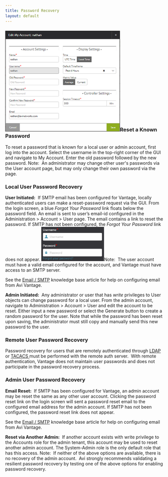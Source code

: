 ```yaml
---
title: Password Recovery
layout: default
---
```

### <a href="img/MyAccount.png"><img src="img/MyAccount.png" alt="MyAccount" width="366" height="321"></a>Reset a Known Password

To reset a password that is known for a local user or admin account, first log into the account. Select the username in the top-right corner of the GUI and navigate to My Account. Enter the old password followed by the new password.
Note:  An administrator may change other user's passwords via the User account page, but may only change their own password via the page.

### Local User Password Recovery

**User Initiated:**  If SMTP email has been configured for Vantage, locally authenticated users can make a reset-password request via the GUI. From the login screen, a blue *Forgot Your Password* link floats below the password field. An email is sent to user’s email-id configured in the Administration > Account > User page. The email contains a link to reset the password. If SMTP has not been configured, the *Forgot Your Password* link does not appear.
<a href="img/ForgotPassword.png"><img src="img/ForgotPassword.png" alt="ForgotPassword" width="200" height="109"></a>Note:  The user account must have a valid email configured for the account, and Vantage must have access to an SMTP server.

See the <a href="/email-smtp/">Email / SMTP</a> knowledge base article for help on configuring email from Avi Vantage.

**Admin Initiated:**  Any administrator or user that has *write* privileges to User objects can change password for a local user. From the admin account, navigate to Administration > Account > User and edit the account to be reset. Either input a new password or select the Generate button to create a random password for the user. Note that while the password has been reset upon saving, the administrator must still copy and manually send this new password to the user.

### Remote User Password Recovery

Password recovery for users that are remotely authenticated through <a href="/ldap-authentication/">LDAP </a>or <a href="/tacacs-authentication/">TACACS </a>must be performed with the remote auth server.  With remote authentication, Vantage does not maintain user passwords and does not participate in the password recovery process.

### Admin User Password Recovery

**Email Reset:**  If SMTP has been configured for Vantage, an admin account may be reset the same as any other user account. Clicking the password reset link on the login screen will sent a password reset email to the configured email address for the admin account. If SMTP has not been configured, the password reset link does not appear.

See the <a href="/email-smtp/">Email / SMTP</a> knowledge base article for help on configuring email from Avi Vantage.

**Reset via Another Admin:**  If another account exists with write privilege to the Accounts role for the admin tenant, this account may be used to reset another admin account. The System-Admin role is the only default role that has this access.
Note:  If neither of the above options are available, there is no recovery of the admin account.  Avi strongly recommends validating a resilient password recovery by testing one of the above options for enabling password recovery.